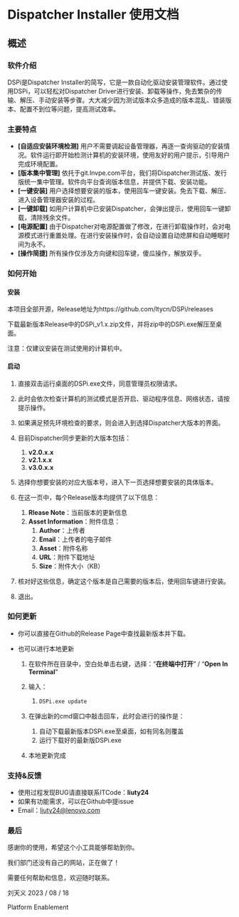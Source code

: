 # Dispatcher Installer 使用文档

## 概述

### 软件介绍

DSPi是Dispatcher Installer的简写，它是一款自动化驱动安装管理软件。通过使用DSPi，可以轻松对Dispatcher Driver进行安装、卸载等操作，免去繁杂的传输、解压、手动安装等步骤。大大减少因为测试版本众多造成的版本混乱、错装版本、配置不到位等问题，提高测试效率。

### 主要特点

- **[自适应安装环境检测]** 用户不需要调起设备管理器，再逐一查询驱动的安装情况。软件运行即开始检测计算机的安装环境，使用友好的用户提示，引导用户完成环境配置。
- **[版本集中管理]** 依托于git.lnvpe.com平台，我们将Dispatcher测试版、发行版统一集中管理。软件向平台查询版本信息，并提供下载、安装功能。
- **[一键安装]** 用户选择想要安装的版本，使用回车一键安装。免去下载、解压、进入设备管理器安装的过程。
- **[一键卸载]** 如用户计算机中已安装Dispatcher，会弹出提示，使用回车一键卸载，清除残余文件。
- **[电源配置]** 由于Dispatcher对电源配置做了修改，在进行卸载操作时，会对电源模式进行重置处理。在进行安装操作时，会自动设置自动熄屏和自动睡眠时间为永不。
- **[操作简捷]** 所有操作仅涉及方向键和回车键，傻瓜操作，解放双手。

### 如何开始

#### 安装

本项目全部开源，Release地址为https://github.com/ltycn/DSPi/releases

下载最新版本Release中的DSPi_v1.x.zip文件，并将zip中的DSPi.exe解压至桌面。

注意：仅建议安装在测试使用的计算机中。

#### 启动

1. 直接双击运行桌面的DSPi.exe文件，同意管理员权限请求。

2. 此时会依次检查计算机的测试模式是否开启、驱动程序信息、网络状态，请按提示操作。

3. 如果满足预先环境检查的要求，则会进入到选择Dispatcher大版本的界面。

4. 目前Dispatcher同步更新的大版本包括：
   1. **v2.0.x.x** 
   2. **v2.1.x.x**
   3. **v3.0.x.x**
5. 选择你想要安装的对应大版本号，进入下一页选择想要安装的具体版本。
6. 在这一页中，每个Release版本均提供了以下信息：
   1. **Rlease Note**：当前版本的更新信息
   2. **Asset Information**：附件信息：
      1. **Author**：上传者
      2. **Email**：上传者的电子邮件
      3. **Asset**：附件名称
      4. **URL**：附件下载地址
      5. **Size**：附件大小（KB）
7. 核对好这些信息，确定这个版本是自己需要的版本后，使用回车键进行安装。
8. 退出。

### 如何更新

- 你可以直接在Github的Release Page中查找最新版本并下载。

- 也可以进行本地更新

  1. 在软件所在目录中，空白处单击右键，选择：“**在终端中打开**” / “**Open In Terminal**”

  2. 输入：

     1. ```bash
        DSPi.exe update
        ```

        

  3. 在弹出新的cmd窗口中敲击回车，此时会进行的操作是：

     1. 自动下载最新版本DSPi.exe至桌面，如有同名则覆盖
     2. 运行下载好的最新版DSPi.exe

  4. 本地更新完成

### 支持&反馈

- 使用过程发现BUG请直接联系ITCode：**liuty24**
- 如果有功能需求，可以在Github中提issue
- Email：liuty24@lenovo.com

### 最后

感谢你的使用，希望这个小工具能够帮助到你。

我们部门还没有自己的网站，正在做了！

需要任何帮助和信息，欢迎随时联系。



刘天义 2023 / 08 / 18

Platform Enablement
